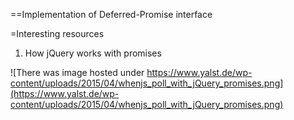==Implementation of Deferred-Promise interface



=Interesting resources
1. How jQuery works with promises

![There was image hosted under https://www.yalst.de/wp-content/uploads/2015/04/whenjs_poll_with_jQuery_promises.png](https://www.yalst.de/wp-content/uploads/2015/04/whenjs_poll_with_jQuery_promises.png)